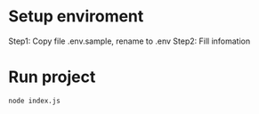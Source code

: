 # Setup enviroment

Step1: Copy file .env.sample, rename to .env
Step2: Fill infomation

# Run project

`node index.js`